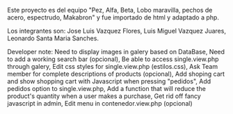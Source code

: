 Este proyecto es del equipo "Pez, Alfa, Beta, Lobo maravilla, pechos de acero, espectrudo, Makabron"
y fue importado de html y adaptado a php.

Los integrantes son:
    Jose Luis Vazquez Flores,
    Luis Miguel Vazquez Juares,
    Leonardo Santa Maria Sanches.

Developer note:
    Need to display images in galery based on DataBase, 
    Need to add a working search bar (opcional), 
    Be able to access single.view.php through galery, 
    Edit css styles for single.view.php (estilos.css), 
    Ask Team member for complete descriptions of products (opcional), 
    Add shoping cart and show shopping cart with Javascript when pressing "pedidos", 
    Add pedidos option to single.view.php, 
    Add a function that will reduce the product's quantity when a user makes a purchase,
    Get rid off fancy javascript in admin, 
    Edit menu in contenedor.view.php (opcional)
